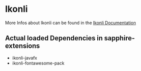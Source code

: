 # Ikonli

More Infos about Ikonli can be found in the [Ikonli Documentation](https://kordamp.org/ikonli/)

## Actual loaded Dependencies in sapphire-extensions

* ikonli-javafx
* ikonli-fontawesome-pack

